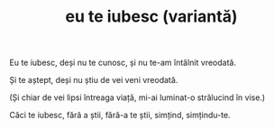 ﻿---
title: eu te iubesc (variantă)
year: 2006
---

Eu te iubesc, deși nu te cunosc, și nu te-am întâlnit vreodată.

Și te aștept, deși nu știu de vei veni vreodată.

(Și chiar de vei lipsi întreaga viață, mi-ai luminat-o strălucind în vise.)

Căci te iubesc, fără a știi, fără-a te știi, simțind, simțindu-te.
